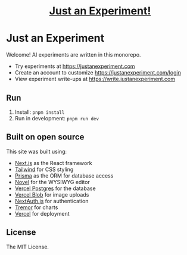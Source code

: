 <a href="https://justanexperiment.com">
  <h1 align="center">Just an Experiment!</h1>
</a>

# Just an Experiment

Welcome! AI experiments are written in this monorepo. 

- Try experiments at https://justanexperiment.com
- Create an account to customize https://justanexperiment.com/login
- View experiment write-ups at https://write.justanexperiment.com

## Run
1. Install: `pnpm install`
2. Run in development: `pnpm run dev` 

## Built on open source

This site was built using:

- [Next.js](https://nextjs.org/) as the React framework
- [Tailwind](https://tailwindcss.com/) for CSS styling
- [Prisma](https://prisma.io/) as the ORM for database access
- [Novel](https://novel.sh/) for the WYSIWYG editor
- [Vercel Postgres](https://vercel.com/storage/postgres) for the database
- [Vercel Blob](https://vercel.com/storage/blob) for image uploads
- [NextAuth.js](https://next-auth.js.org/) for authentication
- [Tremor](https://tremor.so/) for charts
- [Vercel](http://vercel.com/) for deployment

## License

The MIT License.

